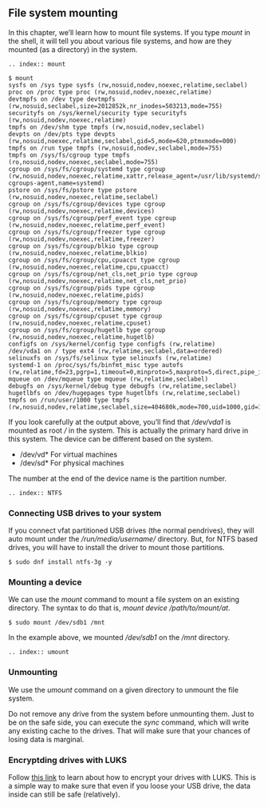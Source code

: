 ## File system mounting

In this chapter, we’ll learn how to mount file systems.  If you type
*mount* in the shell, it will tell you about various file systems, and
how are they mounted (as a directory) in the system.

```eval_rst
.. index:: mount
```

```
$ mount
sysfs on /sys type sysfs (rw,nosuid,nodev,noexec,relatime,seclabel)
proc on /proc type proc (rw,nosuid,nodev,noexec,relatime)
devtmpfs on /dev type devtmpfs (rw,nosuid,seclabel,size=2012852k,nr_inodes=503213,mode=755)
securityfs on /sys/kernel/security type securityfs (rw,nosuid,nodev,noexec,relatime)
tmpfs on /dev/shm type tmpfs (rw,nosuid,nodev,seclabel)
devpts on /dev/pts type devpts (rw,nosuid,noexec,relatime,seclabel,gid=5,mode=620,ptmxmode=000)
tmpfs on /run type tmpfs (rw,nosuid,nodev,seclabel,mode=755)
tmpfs on /sys/fs/cgroup type tmpfs (ro,nosuid,nodev,noexec,seclabel,mode=755)
cgroup on /sys/fs/cgroup/systemd type cgroup (rw,nosuid,nodev,noexec,relatime,xattr,release_agent=/usr/lib/systemd/systemd-cgroups-agent,name=systemd)
pstore on /sys/fs/pstore type pstore (rw,nosuid,nodev,noexec,relatime,seclabel)
cgroup on /sys/fs/cgroup/devices type cgroup (rw,nosuid,nodev,noexec,relatime,devices)
cgroup on /sys/fs/cgroup/perf_event type cgroup (rw,nosuid,nodev,noexec,relatime,perf_event)
cgroup on /sys/fs/cgroup/freezer type cgroup (rw,nosuid,nodev,noexec,relatime,freezer)
cgroup on /sys/fs/cgroup/blkio type cgroup (rw,nosuid,nodev,noexec,relatime,blkio)
cgroup on /sys/fs/cgroup/cpu,cpuacct type cgroup (rw,nosuid,nodev,noexec,relatime,cpu,cpuacct)
cgroup on /sys/fs/cgroup/net_cls,net_prio type cgroup (rw,nosuid,nodev,noexec,relatime,net_cls,net_prio)
cgroup on /sys/fs/cgroup/pids type cgroup (rw,nosuid,nodev,noexec,relatime,pids)
cgroup on /sys/fs/cgroup/memory type cgroup (rw,nosuid,nodev,noexec,relatime,memory)
cgroup on /sys/fs/cgroup/cpuset type cgroup (rw,nosuid,nodev,noexec,relatime,cpuset)
cgroup on /sys/fs/cgroup/hugetlb type cgroup (rw,nosuid,nodev,noexec,relatime,hugetlb)
configfs on /sys/kernel/config type configfs (rw,relatime)
/dev/vda1 on / type ext4 (rw,relatime,seclabel,data=ordered)
selinuxfs on /sys/fs/selinux type selinuxfs (rw,relatime)
systemd-1 on /proc/sys/fs/binfmt_misc type autofs (rw,relatime,fd=23,pgrp=1,timeout=0,minproto=5,maxproto=5,direct,pipe_ino=11175)
mqueue on /dev/mqueue type mqueue (rw,relatime,seclabel)
debugfs on /sys/kernel/debug type debugfs (rw,relatime,seclabel)
hugetlbfs on /dev/hugepages type hugetlbfs (rw,relatime,seclabel)
tmpfs on /run/user/1000 type tmpfs (rw,nosuid,nodev,relatime,seclabel,size=404680k,mode=700,uid=1000,gid=1000)
```

If you look carefully at the output above, you’ll find that
*/dev/vda1* is mounted as root */* in the system. This is actually the
primary hard drive in this system. The device can be different based
on the system.

- /dev/vd*  For virtual machines
- /dev/sd*  For physical machines

The number at the end of the device name is the partition number.

```eval_rst
.. index:: NTFS
```
### Connecting USB drives to your system

If you connect vfat partitioned USB drives (the normal pendrives),
they will auto mount under the */run/media/username/* directory.  But,
for NTFS based drives, you will have to install the driver to mount
those partitions.

```
$ sudo dnf install ntfs-3g -y
```

### Mounting a device

We can use the *mount* command to mount a file system on an existing
directory. The syntax to do that is, *mount device /path/to/mount/at*.

```
$ sudo mount /dev/sdb1 /mnt
```

In the example above, we mounted */dev/sdb1* on the */mnt* directory.

```eval_rst
.. index:: umount
```
### Unmounting

We use the *umount* command on a given directory to unmount the file system.

Do not remove any drive from the system before unmounting them.  Just
to be on the safe side, you can execute the *sync* command, which will
write any existing cache to the drives.  That will make sure that your
chances of losing data is marginal.

### Encryptding drives with LUKS

Follow [this
link](https://kushaldas.in/posts/encrypting-drives-with-luks.html) to
learn about how to encrypt your drives with LUKS. This is a simple way
to make sure that even if you loose your USB drive, the data inside
can still be safe (relatively). 